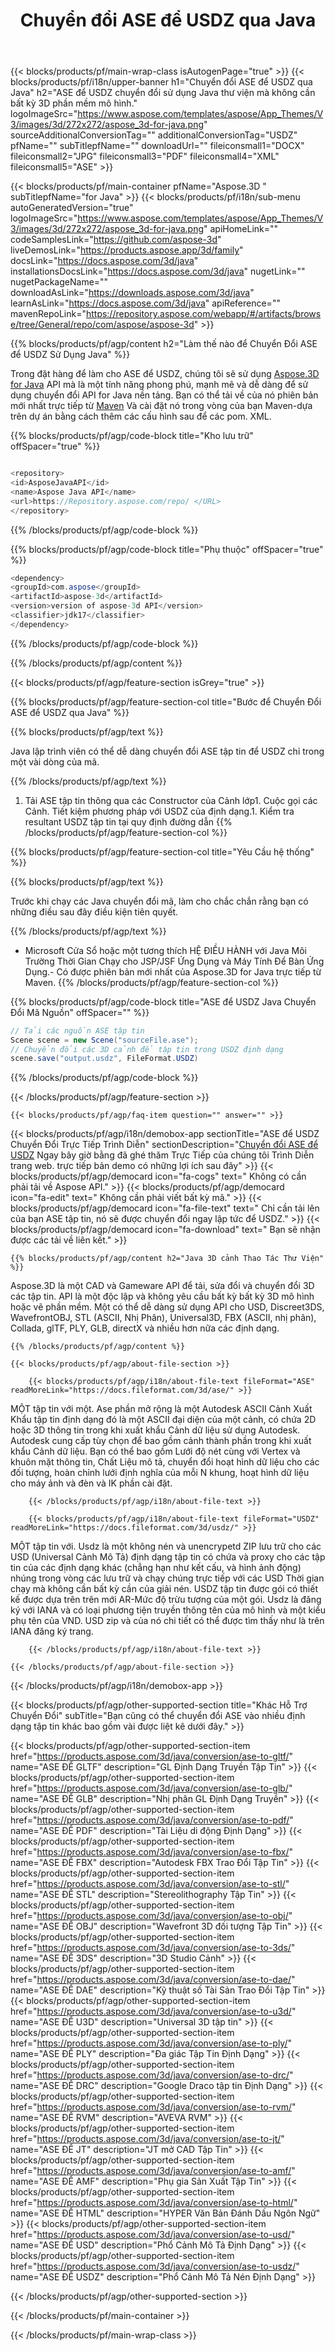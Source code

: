 ﻿---
title: Chuyển đổi ASE để USDZ qua Java
weight: 530
url: /vi/java/conversion/ase-to-usdz/ 
description: Mẫu Java chuyển đổi mã cho ASE định dạng để USDZ tập tin. Sử dụng ví dụ này mã để chuyển đổi ASE để USDZ trong bất kỳ Web hoặc Máy Tính Để Bàn Java dựa trên ứng dụng.
---
{{< blocks/products/pf/main-wrap-class isAutogenPage="true" >}}
{{< blocks/products/pf/i18n/upper-banner h1="Chuyển đổi ASE để USDZ qua Java" h2="ASE để USDZ chuyển đổi sử dụng Java thư viện mà không cần bất kỳ 3D phần mềm mô hình." logoImageSrc="https://www.aspose.com/templates/aspose/App_Themes/V3/images/3d/272x272/aspose_3d-for-java.png" sourceAdditionalConversionTag="" additionalConversionTag="USDZ" pfName="" subTitlepfName="" downloadUrl="" fileiconsmall1="DOCX" fileiconsmall2="JPG" fileiconsmall3="PDF" fileiconsmall4="XML" fileiconsmall5="ASE" >}}

{{< blocks/products/pf/main-container pfName="Aspose.3D " subTitlepfName="for Java" >}}
{{< blocks/products/pf/i18n/sub-menu autoGeneratedVersion="true" logoImageSrc="https://www.aspose.com/templates/aspose/App_Themes/V3/images/3d/272x272/aspose_3d-for-java.png" apiHomeLink="" codeSamplesLink="https://github.com/aspose-3d" liveDemosLink="https://products.aspose.app/3d/family" docsLink="https://docs.aspose.com/3d/java" installationsDocsLink="https://docs.aspose.com/3d/java" nugetLink="" nugetPackageName="" downloadAsLink="https://downloads.aspose.com/3d/java" learnAsLink="https://docs.aspose.com/3d/java" apiReference="" mavenRepoLink="https://repository.aspose.com/webapp/#/artifacts/browse/tree/General/repo/com/aspose/aspose-3d" >}}

{{% blocks/products/pf/agp/content h2="Làm thế nào để Chuyển Đổi ASE để USDZ Sử Dụng Java" %}}

 Trong đặt hàng để làm cho ASE để USDZ, chúng tôi sẽ sử dụng
 [Aspose.3D for Java](https://products.aspose.com/3d/java) 
 API mà là một tính năng phong phú, mạnh mẽ và dễ dàng để sử dụng chuyển đổi API for Java nền tảng. Bạn có thể tải về của nó phiên bản mới nhất trực tiếp từ
 [Maven](https://repository.aspose.com/webapp/#/artifacts/browse/tree/General/repo/com/aspose/aspose-3d) 
 Và cài đặt nó trong vòng của bạn Maven-dựa trên dự án bằng cách thêm các cấu hình sau để các pom. XML.

{{% blocks/products/pf/agp/code-block title="Kho lưu trữ" offSpacer="true" %}}

```cs

<repository>
<id>AsposeJavaAPI</id>
<name>Aspose Java API</name>
<url>https://Repository.aspose.com/repo/ </URL>
</repository>


```

{{% /blocks/products/pf/agp/code-block %}}

{{% blocks/products/pf/agp/code-block title="Phụ thuộc" offSpacer="true" %}}

```cs
<dependency>
<groupId>com.aspose</groupId>
<artifactId>aspose-3d</artifactId>
<version>version of aspose-3d API</version>
<classifier>jdk17</classifier>
</dependency>


```

{{% /blocks/products/pf/agp/code-block %}}

{{% /blocks/products/pf/agp/content %}}

{{< blocks/products/pf/agp/feature-section isGrey="true" >}}

{{% blocks/products/pf/agp/feature-section-col title="Bước để Chuyển Đổi ASE để USDZ qua Java" %}}

{{% blocks/products/pf/agp/text %}}

 Java lập trình viên có thể dễ dàng chuyển đổi ASE tập tin để USDZ chỉ trong một vài dòng của mã.

{{% /blocks/products/pf/agp/text %}}

1. Tải ASE tập tin thông qua các Constructor của Cảnh lớp1. Cuộc gọi các Cảnh. Tiết kiệm phương pháp với USDZ của định dạng.1. Kiểm tra resultant USDZ tập tin tại quy định đường dẫn
{{% /blocks/products/pf/agp/feature-section-col %}}

{{% blocks/products/pf/agp/feature-section-col title="Yêu Cầu hệ thống" %}}

{{% blocks/products/pf/agp/text %}}

 Trước khi chạy các Java chuyển đổi mã, làm cho chắc chắn rằng bạn có những điều sau đây điều kiện tiên quyết.

{{% /blocks/products/pf/agp/text %}}

- Microsoft Cửa Sổ hoặc một tương thích HỆ ĐIỀU HÀNH với Java Môi Trường Thời Gian Chạy cho JSP/JSF Ứng Dụng và Máy Tính Để Bàn Ứng Dụng.- Có được phiên bản mới nhất của Aspose.3D for Java trực tiếp từ Maven.
{{% /blocks/products/pf/agp/feature-section-col %}}

{{% blocks/products/pf/agp/code-block title="ASE để USDZ Java Chuyển Đổi Mã Nguồn" offSpacer="" %}}

```cs
// Tải các nguồn ASE tập tin
Scene scene = new Scene("sourceFile.ase");
// Chuyển đổi các 3D cảnh để tập tin trong USDZ định dạng
scene.save("output.usdz", FileFormat.USDZ)

```

{{% /blocks/products/pf/agp/code-block %}}

{{< /blocks/products/pf/agp/feature-section >}}

    {{< blocks/products/pf/agp/faq-item question="" answer="" >}}
 

<!-- aboutfile Starts -->

{{< blocks/products/pf/agp/i18n/demobox-app sectionTitle="ASE để USDZ Chuyển Đổi Trực Tiếp Trình Diễn" sectionDescription="[Chuyển đổi ASE để USDZ](https://products.aspose.app/3d/conversion/ase-to-usdz) Ngay bây giờ bằng đã ghé thăm Trực Tiếp của chúng tôi Trình Diễn trang web. trực tiếp bản demo có những lợi ích sau đây" >}}
        {{< blocks/products/pf/agp/democard icon="fa-cogs" text=" Không có cần phải tải về Aspose API." >}}
        {{< blocks/products/pf/agp/democard icon="fa-edit" text=" Không cần phải viết bất kỳ mã." >}}
        {{< blocks/products/pf/agp/democard icon="fa-file-text" text=" Chỉ cần tải lên của bạn ASE tập tin, nó sẽ được chuyển đổi ngay lập tức để USDZ." >}}
        {{< blocks/products/pf/agp/democard icon="fa-download" text=" Bạn sẽ nhận được các tải về liên kết." >}}

    {{% blocks/products/pf/agp/content h2="Java 3D cảnh Thao Tác Thư Viện" %}}

 Aspose.3D là một CAD và Gameware API để tải, sửa đổi và chuyển đổi 3D các tập tin. API là một độc lập và không yêu cầu bất kỳ bất kỳ 3D mô hình hoặc vẽ phần mềm. Một có thể dễ dàng sử dụng API cho USD, Discreet3DS, WavefrontOBJ, STL (ASCII, Nhị Phân), Universal3D, FBX (ASCII, nhị phân), Collada, glTF, PLY, GLB, directX và nhiều hơn nữa các định dạng. 



    {{% /blocks/products/pf/agp/content %}}

    {{< blocks/products/pf/agp/about-file-section >}}

        {{< blocks/products/pf/agp/i18n/about-file-text fileFormat="ASE" readMoreLink="https://docs.fileformat.com/3d/ase/" >}}

MỘT tập tin với một. Ase phần mở rộng là một Autodesk ASCII Cảnh Xuất Khẩu tập tin định dạng đó là một ASCII đại diện của một cảnh, có chứa 2D hoặc 3D thông tin trong khi xuất khẩu Cảnh dữ liệu sử dụng Autodesk. Autodesk cung cấp tùy chọn để bao gồm cảnh thành phần trong khi xuất khẩu Cảnh dữ liệu. Bạn có thể bao gồm Lưới độ nét cùng với Vertex và khuôn mặt thông tin, Chất Liệu mô tả, chuyển đổi hoạt hình dữ liệu cho các đối tượng, hoàn chỉnh lưới định nghĩa của mỗi N khung, hoạt hình dữ liệu cho máy ảnh và đèn và IK phần cài đặt.

        {{< /blocks/products/pf/agp/i18n/about-file-text >}}

        {{< blocks/products/pf/agp/i18n/about-file-text fileFormat="USDZ" readMoreLink="https://docs.fileformat.com/3d/usdz/" >}}

MỘT tập tin với. Usdz là một không nén và unencrypetd ZIP lưu trữ cho các USD (Universal Cảnh Mô Tả) định dạng tập tin có chứa và proxy cho các tập tin của các định dạng khác (chẳng hạn như kết cấu, và hình ảnh động) nhúng trong vòng các lưu trữ và chạy chúng trực tiếp với các USD Thời gian chạy mà không cần bất kỳ cần của giải nén. USDZ tập tin được gói có thiết kế được dựa trên trên mới AR-Mức độ trừu tượng của một gói. Usdz là đăng ký với IANA và có loại phương tiện truyền thông tên của mô hình và một kiểu phụ tên của VND. USD zip và của nó chi tiết có thể được tìm thấy như là trên IANA đăng ký trang.


        {{< /blocks/products/pf/agp/i18n/about-file-text >}}

    {{< /blocks/products/pf/agp/about-file-section >}}

{{< /blocks/products/pf/agp/i18n/demobox-app >}}

<!-- aboutfile Ends -->

{{< blocks/products/pf/agp/other-supported-section title="Khác Hỗ Trợ Chuyển Đổi" subTitle="Bạn cũng có thể chuyển đổi ASE vào nhiều định dạng tập tin khác bao gồm vài được liệt kê dưới đây." >}}

{{< blocks/products/pf/agp/other-supported-section-item href="https://products.aspose.com/3d/java/conversion/ase-to-gltf/" name="ASE ĐỂ GLTF" description="GL Định Dạng Truyền Tập Tin" >}}
{{< blocks/products/pf/agp/other-supported-section-item href="https://products.aspose.com/3d/java/conversion/ase-to-glb/" name="ASE ĐỂ GLB" description="Nhị phân GL Định Dạng Truyền" >}}
{{< blocks/products/pf/agp/other-supported-section-item href="https://products.aspose.com/3d/java/conversion/ase-to-pdf/" name="ASE ĐỂ PDF" description="Tài Liệu di động Định Dạng" >}}
{{< blocks/products/pf/agp/other-supported-section-item href="https://products.aspose.com/3d/java/conversion/ase-to-fbx/" name="ASE ĐỂ FBX" description="Autodesk FBX Trao Đổi Tập Tin" >}}
{{< blocks/products/pf/agp/other-supported-section-item href="https://products.aspose.com/3d/java/conversion/ase-to-stl/" name="ASE ĐỂ STL" description="Stereolithography Tập Tin" >}}
{{< blocks/products/pf/agp/other-supported-section-item href="https://products.aspose.com/3d/java/conversion/ase-to-obj/" name="ASE ĐỂ OBJ" description="Wavefront 3D đối tượng Tập Tin" >}}
{{< blocks/products/pf/agp/other-supported-section-item href="https://products.aspose.com/3d/java/conversion/ase-to-3ds/" name="ASE ĐỂ 3DS" description="3D Studio Cảnh" >}}
{{< blocks/products/pf/agp/other-supported-section-item href="https://products.aspose.com/3d/java/conversion/ase-to-dae/" name="ASE ĐỂ DAE" description="Kỹ thuật số Tài Sản Trao Đổi Tập Tin" >}}
{{< blocks/products/pf/agp/other-supported-section-item href="https://products.aspose.com/3d/java/conversion/ase-to-u3d/" name="ASE ĐỂ U3D" description="Universal 3D tập tin" >}}
{{< blocks/products/pf/agp/other-supported-section-item href="https://products.aspose.com/3d/java/conversion/ase-to-ply/" name="ASE ĐỂ PLY" description="Đa giác Tập Tin Định Dạng" >}}
{{< blocks/products/pf/agp/other-supported-section-item href="https://products.aspose.com/3d/java/conversion/ase-to-drc/" name="ASE ĐỂ DRC" description="Google Draco tập tin Định Dạng" >}}
{{< blocks/products/pf/agp/other-supported-section-item href="https://products.aspose.com/3d/java/conversion/ase-to-rvm/" name="ASE ĐỂ RVM" description="AVEVA RVM" >}}
{{< blocks/products/pf/agp/other-supported-section-item href="https://products.aspose.com/3d/java/conversion/ase-to-jt/" name="ASE ĐỂ JT" description="JT mở CAD Tập Tin" >}}
{{< blocks/products/pf/agp/other-supported-section-item href="https://products.aspose.com/3d/java/conversion/ase-to-amf/" name="ASE ĐỂ AMF" description="Phụ gia Sản Xuất Tập Tin" >}}
{{< blocks/products/pf/agp/other-supported-section-item href="https://products.aspose.com/3d/java/conversion/ase-to-html/" name="ASE ĐỂ HTML" description="HYPER Văn Bản Đánh Dấu Ngôn Ngữ" >}}
{{< blocks/products/pf/agp/other-supported-section-item href="https://products.aspose.com/3d/java/conversion/ase-to-usd/" name="ASE ĐỂ USD" description="Phổ Cảnh Mô Tả Định Dạng" >}}
{{< blocks/products/pf/agp/other-supported-section-item href="https://products.aspose.com/3d/java/conversion/ase-to-usdz/" name="ASE ĐỂ USDZ" description="Phổ Cảnh Mô Tả Nén Định Dạng" >}}

{{< /blocks/products/pf/agp/other-supported-section >}}

{{< /blocks/products/pf/main-container >}}
    
{{< /blocks/products/pf/main-wrap-class >}}